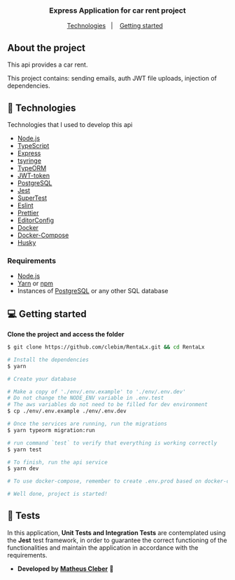 <h3 align="center">
  Express Application for car rent project
</h3>

<p align="center">
  <a href="#-technologies">Technologies</a>&nbsp;&nbsp;&nbsp;|&nbsp;&nbsp;&nbsp;
  <a href="#-getting-started">Getting started</a>&nbsp;&nbsp;&nbsp;
</p>

## About the project

This api provides a car rent.

This project contains: sending emails, auth JWT
file uploads, injection of dependencies.

## 🚀 Technologies

Technologies that I used to develop this api

  - [Node.js](https://nodejs.org/en/)
  - [TypeScript](https://www.typescriptlang.org/)
  - [Express](https://expressjs.com/pt-br/)
  - [tsyringe](https://github.com/microsoft/tsyringe)
  - [TypeORM](https://typeorm.io/#/)
  - [JWT-token](https://jwt.io/)
  - [PostgreSQL](https://www.postgresql.org/)
  - [Jest](https://jestjs.io/)
  - [SuperTest](https://github.com/visionmedia/supertest)
  - [Eslint](https://eslint.org/)
  - [Prettier](https://prettier.io/)
  - [EditorConfig](https://editorconfig.org/)
  - [Docker](https://www.docker.com)
  - [Docker-Compose](https://docs.docker.com/compose/)
  - [Husky](https://typicode.github.io/husky/#/)

### Requirements

- [Node.js](https://nodejs.org/en/)
- [Yarn](https://classic.yarnpkg.com/) or [npm](https://www.npmjs.com/)
- Instances of [PostgreSQL](https://www.postgresql.org/) or any other SQL database

## 💻 Getting started

**Clone the project and access the folder**

```bash
$ git clone https://github.com/clebim/RentaLx.git && cd RentaLx
```
```bash
# Install the dependencies
$ yarn

# Create your database

# Make a copy of './env/.env.example' to './env/.env.dev'
# Do not change the NODE_ENV variable in .env.test
# The aws variables do not need to be filled for dev environment
$ cp ./env/.env.example ./env/.env.dev

# Once the services are running, run the migrations
$ yarn typeorm migration:run

# run command `test` to verify that everything is working correctly
$ yarn test

# To finish, run the api service
$ yarn dev

# To use docker-compose, remember to create .env.prod based on docker-compose.yml, as it has its own network

# Well done, project is started!
```
## :syringe: Tests
In this application, **Unit Tests and Integration Tests** are contemplated using the **Jest** test framework, in order to guarantee the correct functioning of the functionalities and maintain the application in accordance with the requirements. <br/>

- **Developed by** [**Matheus Cleber**](https://br.linkedin.com/in/matheus-cleber) 🤖
